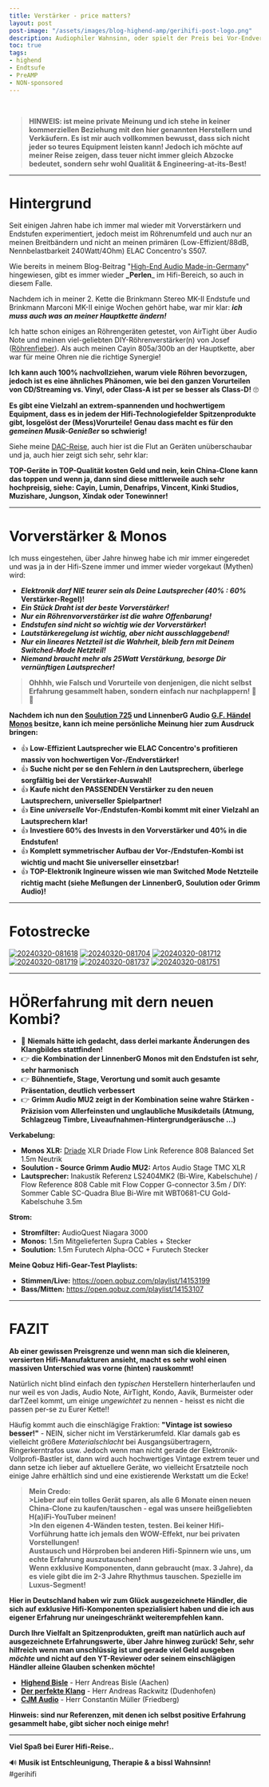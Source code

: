 ```yaml
---
title: Verstärker - price matters?
layout: post
post-image: "/assets/images/blog-highend-amp/gerihifi-post-logo.png"
description: Audiophiler Wahnsinn, oder spielt der Preis bei Vor-Endverstäkrer doch eine Rolle?
toc: true
tags:
- highend
- Endtsufe
- PreAMP
- NON-sponsored
---
```


<br>

>**HINWEIS: ist meine private Meinung und ich stehe in keiner kommerziellen Beziehung mit den hier genannten Herstellern und Verkäufern. Es ist mir auch vollkommen bewusst, dass sich nicht jeder so teures Equipment leisten kann! Jedoch ich möchte auf meiner Reise zeigen, dass teuer nicht immer gleich Abzocke bedeutet, sondern sehr wohl Qualität & Engineering-at-its-Best!**

---

# Hintergrund

Seit einigen Jahren habe ich immer mal wieder mit Vorverstärkern und Endstufen experimentiert, jedoch meist im Röhrenumfeld und auch nur an meinen Breitbändern und nicht an meinen primären (Low-Effizient/88dB, Nennbelastbarkeit 240Watt/4Ohm) ELAC Concentro's S507.

Wie bereits in meinem Blog-Beitrag "[High-End Audio Made-in-Germany](https://hificouch.world/blog/hifi-made-in-germany)" hingewiesen, gibt es immer wieder **_Perlen**_ im Hifi-Bereich, so auch in diesem Falle.

Nachdem ich in meiner 2. Kette die Brinkmann Stereo MK-II Endstufe und Brinkmann Marconi MK-II einige Wochen gehört habe, war mir klar: **_ich muss auch was an meiner Hauptkette ändern!_**

Ich hatte schon einiges an Röhrengeräten  getestet, von AirTight über Audio Note und meinen viel-geliebten DIY-Röhrenverstärker(n) von Josef ([Röhrenfieber](https://www.roehrenfieber.com/)). Als auch meinen Cayin 805a/300b an der Hauptkette, aber war für meine Ohren nie die richtige Synergie!

**Ich kann auch 100% nachvollziehen, warum viele Röhren bevorzugen, jedoch ist es eine ähnliches Phänomen, wie bei den ganzen Vorurteilen von CD/Streaming vs. Vinyl, oder Class-A ist per se besser als Class-D!** :roll_eyes:

**Es gibt eine Vielzahl an extrem-spannenden und hochwertigem Equipment, dass es in jedem der Hifi-Technologiefelder Spitzenprodukte gibt, losgelöst der (Mess)Vorurteile! Genau dass macht es für den _gemeinen Musik-Genießer_ so schwierig!**

Siehe meine [DAC-Reise](https://hificouch.world/blog/dac-reise-partIII), auch hier ist die Flut an Geräten unüberschaubar und ja, auch hier zeigt sich sehr, sehr klar: 

**TOP-Geräte in TOP-Qualität kosten Geld und nein, kein China-Clone kann das toppen und wenn ja, dann sind diese mittlerweile auch sehr hochpreisig, siehe: Cayin, Lumin, Denafrips, Vincent, Kinki Studios, Muzishare, Jungson, Xindak oder Tonewinner!**

---

# Vorverstärker & Monos

Ich muss eingestehen, über Jahre hinweg habe ich mir immer eingeredet und was ja in der Hifi-Szene immer und immer wieder vorgekaut (Mythen) wird:

- **_Elektronik darf NIE teurer sein als Deine Lautsprecher (40% : 60%_ Verstärker-Regel)!**
- **_Ein Stück Draht ist der beste Vorverstärker!_**
- **_Nur ein Röhrenvorverstärker ist die wahre Offenbarung!_**
- **_Endstufen sind nicht so wichtig wie der Vorverstärker_!**
- **_Lautstärkeregelung ist wichtig, aber nicht ausschlaggebend!_**
- **_Nur ein lineares Netzteil ist die Wahrheit, bleib fern mit Deinem Switched-Mode Netzteil!_**
- **_Niemand braucht mehr als 25Watt Verstärkung, besorge Dir vernünftigen Lautsprecher!_**

> **Ohhhh, wie Falsch und Vorurteile von denjenigen, die nicht selbst Erfahrung gesammelt haben, sondern einfach nur nachplappern!** :see_no_evil: :hear_no_evil:

**Nachdem ich nun den [Soulution 725](https://soulution-audio.com/de/serie-7/soulution-725-vorverstaerker/) und LinnenberG Audio [G.F. Händel Monos](https://www.linnenberg-audio.de/page12.html) besitze, kann ich meine persönliche Meinung hier zum Ausdruck bringen:**

- :thumbsup: **Low-Effizient Lautsprecher wie ELAC Concentro's profitieren massiv von hochwertigen Vor-/Endverstärker!**
- :thumbsup: **Suche nicht per se den Fehlern _in_ den Lautsprechern, überlege sorgfältig bei der Verstärker-Auswahl!**
- :thumbsup: **Kaufe nicht den PASSENDEN Verstärker zu den neuen Lautsprechern, universeller Spielpartner!**
- :thumbsup: **Eine _universelle_ Vor-/Endstufen-Kombi kommt mit einer Vielzahl an Lautsprechern klar!**
- :thumbsup: **Investiere 60% des Invests in den Vorverstärker und 40% in die Endstufen!**
- :thumbsup: **Komplett symmetrischer Aufbau der Vor-/Endstufen-Kombi ist wichtig und macht Sie universeller einsetzbar!**
- :thumbsup: **TOP-Elektronik Ingineure wissen wie man Switched Mode Netzteile richtig macht (siehe Meßungen der LinnenberG, Soulution oder Grimm Audio)!**

---

# Fotostrecke

<a href="https://ibb.co/s518zMP"><img src="https://i.ibb.co/s518zMP/20240320-081618.jpg" alt="20240320-081618" border="0"></a> <a href="https://ibb.co/M79R1BG"><img src="https://i.ibb.co/M79R1BG/20240320-081704.jpg" alt="20240320-081704" border="0"></a> <a href="https://ibb.co/PZ3V0fh"><img src="https://i.ibb.co/PZ3V0fh/20240320-081712.jpg" alt="20240320-081712" border="0"></a> <a href="https://ibb.co/VmsgwHp"><img src="https://i.ibb.co/VmsgwHp/20240320-081719.jpg" alt="20240320-081719" border="0"></a> <a href="https://ibb.co/pW07BFG"><img src="https://i.ibb.co/pW07BFG/20240320-081737.jpg" alt="20240320-081737" border="0"></a> <a href="https://ibb.co/n36kpNG"><img src="https://i.ibb.co/n36kpNG/20240320-081751.jpg" alt="20240320-081751" border="0"></a>

---

# HÖRerfahrung mit dern neuen Kombi?


- :thinking: **Niemals hätte ich gedacht, dass derlei markante Änderungen des Klangbildes stattfinden!**
- :point_right: **die Kombination der LinnenberG Monos mit den Endstufen ist sehr, sehr harmonisch**
- :point_right: **Bühnentiefe, Stage, Verortung und somit auch gesamte Präsentation, deutlich verbessert**
- :point_right: **Grimm Audio MU2 zeigt in der Kombination seine wahre Stärken - Präzision vom Allerfeinsten und unglaubliche Musikdetails (Atmung, Schlagzeug Timbre, Liveaufnahmen-Hintergrundgeräusche ...)**

**Verkabelung:**

- **Monos XLR:** [Driade](https://www.theflowcable.com/) XLR Driade Flow Link Reference 808 Balanced Set 1.5m Neutrik
- **Soulution - Source Grimm Audio MU2:** Artos Audio  Stage TMC XLR
- **Lautsprecher:** Inakustik Referenz LS2404MK2 (Bi-Wire, Kabelschuhe) / Flow Reference 808 Cable mit Flow Copper G-connector 3.5m / DIY: Sommer Cable SC-Quadra Blue Bi-Wire mit WBT0681-CU Gold-Kabelschuhe 3.5m

**Strom:**

- **Stromfilter:** AudioQuest Niagara 3000
- **Monos:** 1.5m Mitgelieferten Supra Cables + Stecker
- **Soulution:** 1.5m Furutech Alpha-OCC + Furutech Stecker

**Meine Qobuz Hifi-Gear-Test Playlists:**

- **Stimmen/Live:**  https://open.qobuz.com/playlist/14153199
- **Bass/Mitten:** https://open.qobuz.com/playlist/14153107

---

# FAZIT

**Ab einer gewissen Preisgrenze und wenn man sich die kleineren, versierten Hifi-Manufakturen ansieht, macht es sehr wohl einen massiven Unterschied was vorne (hinten) rauskommt!**

Natürlich nicht blind einfach den _typischen_ Herstellern hinterherlaufen und nur weil es von Jadis, Audio Note, AirTight, Kondo, Aavik, Burmeister oder darTZeel kommt, um einige _ungewichtet_ zu nennen - heisst es nicht die passen per-se zu Eurer Kette!!

Häufig kommt auch die einschlägige Fraktion: **"Vintage ist sowieso besser!"** - NEIN, sicher nicht im Verstärkerumfeld. Klar damals gab es vielleicht größere _Materialschlacht_ bei Ausgangsübertragern, Ringerkerntrafos usw. Jedoch wenn man nicht gerade der Elektronik-Vollprofi-Bastler ist, dann wird auch hochwertiges Vintage extrem teuer und dann setze ich lieber auf aktuellere Geräte, wo vielleicht Ersatzteile noch einige Jahre erhältlich sind und eine existierende Werkstatt um die Ecke!

> **Mein Credo:** \
> **>Lieber auf ein tolles Gerät sparen, als alle 6 Monate einen neuen China-Clone zu kaufen/tauschen - egal was unsere heißgeliebten H(a)iFi-YouTuber meinen!** \
> **>In den eigenen 4-Wänden testen, testen. Bei keiner Hifi-Vorführung hatte ich jemals den WOW-Effekt, nur bei privaten Vorstellungen!** \
> **Austausch und Hörproben bei anderen Hifi-Spinnern wie uns, um echte Erfahrung auszutauschen!** \
> **Wenn exklusive Komponenten, dann gebraucht (max. 3 Jahre), da es viele gibt die im 2-3 Jahre Rhythmus tauschen. Spezielle im Luxus-Segment!**

**Hier in Deutschland haben wir zum Glück ausgezeichnete Händler, die sich auf exklusive Hifi-Komponenten spezialisiert haben und die ich aus eigener Erfahrung nur uneingeschränkt weiterempfehlen kann.**

**Durch Ihre Vielfalt an Spitzenprodukten, greift man natürlich auch auf ausgezeichnete Erfahrungswerte, über Jahre hinweg zurück! Sehr, sehr hilfreich wenn man unschlüssig ist und gerade viel Geld ausgeben _möchte_ und nicht auf den YT-Reviewer oder seinem einschlägigen Händler alleine Glauben schenken möchte!**

- **[Highend Bisle](https://www.audio-markt.de/market/start/?filter_submitted=1&page_filter_field_user_id=20771)** - Herr Andreas Bisle (Aachen)
- **[Der perfekte Klang](https://www.der-perfekte-klang.de/shop#!/Gebrauchtgerate/c/139693298)** - Herr Andreas Rackwitz (Dudenhofen)
- **[CJM Audio](https://www.cjm-audio.de/)** - Herr Constantin Müller (Friedberg)

**Hinweis: sind nur Referenzen, mit denen ich selbst positive Erfahrung gesammelt habe, gibt sicher noch einige mehr!**

---

**Viel Spaß bei Eurer Hifi-Reise..**

:loud_sound: **Musik ist Entschleunigung, Therapie & a bissl Wahnsinn!** \
#gerihifi
 